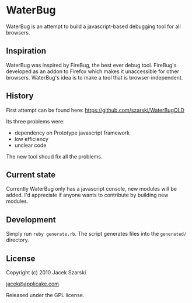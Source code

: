 # WaterBug

WaterBug is an attempt to build a javascript-based debugging tool for all browsers.

## Inspiration

WaterBug was inspired by FireBug, the best ever debug tool. FireBug's developed as an addon to Firefox which makes it unaccessible for other browsers. WaterBug's idea is to make a tool that is browser-independent.

## History

First attempt can be found here: https://github.com/szarski/WaterBugOLD

Its three problems were:

  * dependency on Prototype javascript framework
  * low efficiency
  * unclear code

The new tool shoud fix all the problems.

## Current state

Currently WaterBug only has a javascript console, new modules will be added. I'd appreciate if anyone wants to contribute by building new modules.

## Development

Simply run `ruby generate.rb`. The script generates files into the `generated/` directory.

## License

Copyright (c) 2010 Jacek Szarski

jacek@applicake.com

Released under the GPL license.
